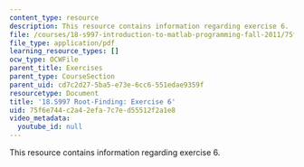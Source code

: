 ```yaml
---
content_type: resource
description: This resource contains information regarding exercise 6.
file: /courses/18-s997-introduction-to-matlab-programming-fall-2011/75f6e744c2a42efa7c7ed55512f2a1e8_MIT18_S997F11_Exercise_6.pdf
file_type: application/pdf
learning_resource_types: []
ocw_type: OCWFile
parent_title: Exercises
parent_type: CourseSection
parent_uid: cd7c2d27-5ba5-e73e-6cc6-551edae9359f
resourcetype: Document
title: '18.S997 Root-Finding: Exercise 6'
uid: 75f6e744-c2a4-2efa-7c7e-d55512f2a1e8
video_metadata:
  youtube_id: null
---
```

This resource contains information regarding exercise 6.
